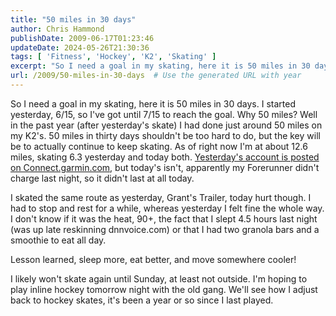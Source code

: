 ```yaml
---
title: "50 miles in 30 days"
author: Chris Hammond
publishDate: 2009-06-17T01:23:46
updateDate: 2024-05-26T21:30:36
tags: [ 'Fitness', 'Hockey', 'K2', 'Skating' ]
excerpt: "So I need a goal in my skating, here it is 50 miles in 30 days. I started yesterday, 6/15, so I've got until 7/15 to reach the goal. Why 50 miles? Well in the past year (after yesterday's skate) I had done just around 50 miles on my K2's. 50 miles in thirty days shouldn't be too hard to do, but the key will be to actually continue to keep skating. As of right now I'm at about 12.6 miles, skating 6.3 yesterday and today both. Yesterday's account is posted on Connect.garmin.com, but today's isn't, apparently my Forerunner didn't charge last night, so it didn't last at all today.  I skated the same route as yesterday, Grant's Trailer, today hurt though. I had to stop and rest for a while, whereas yesterday I felt fine the whole way. I don't know if it was the heat, 90+, the fact that I slept 4.5 hours last night (was up late reskinning dnnvoice.com) or that I had two granola bars and a smoothie to eat all day.  Lesson learned, sleep more, eat better, and move somewhere cooler!  I likely won't skate again until Sunday, at least not outside. I'm hoping to play inline hockey tomorrow night with the old gang. We'll see how I adjust back to hockey skates, it's been a year or so since I last played. "
url: /2009/50-miles-in-30-days  # Use the generated URL with year
---
```

<p>So I need a goal in my skating, here it is 50 miles in 30 days. I started yesterday, 6/15, so I've got until 7/15 to reach the goal. Why 50 miles? Well in the past year (after yesterday's skate) I had done just around 50 miles on my K2's. 50 miles in thirty days shouldn't be too hard to do, but the key will be to actually continue to keep skating. As of right now I'm at about 12.6 miles, skating 6.3 yesterday and today both. <a href="https://connect.garmin.com/activity/7196495" target="_blank">Yesterday's account is posted on Connect.garmin.com</a>, but today's isn't, apparently my Forerunner didn't charge last night, so it didn't last at all today.</p>  <p>I skated the same route as yesterday, Grant's Trailer, today hurt though. I had to stop and rest for a while, whereas yesterday I felt fine the whole way. I don't know if it was the heat, 90+, the fact that I slept 4.5 hours last night (was up late reskinning dnnvoice.com) or that I had two granola bars and a smoothie to eat all day.</p>  <p>Lesson learned, sleep more, eat better, and move somewhere cooler!</p>  <p>I likely won't skate again until Sunday, at least not outside. I'm hoping to play inline hockey tomorrow night with the old gang. We'll see how I adjust back to hockey skates, it's been a year or so since I last played.</p> 
